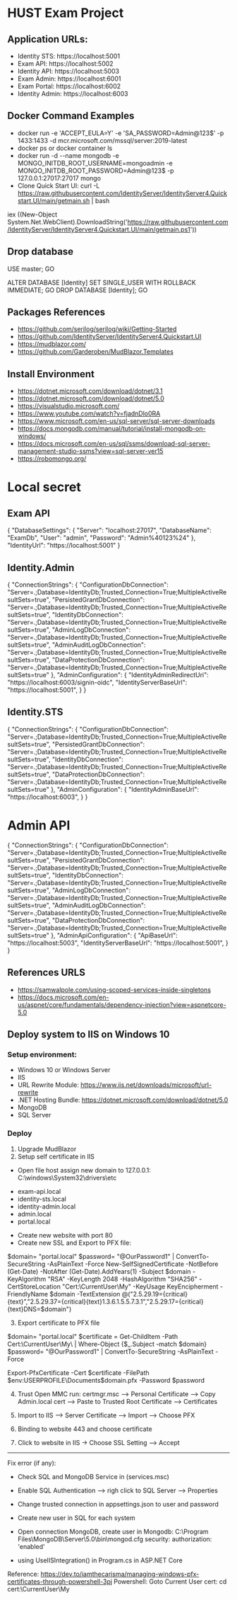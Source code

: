 # HUST Exam Project

## Application URLs:
- Identity STS: https://localhost:5001
- Exam API: https://localhost:5002
- Identity API: https://localhost:5003
- Exam Admin: https://localhost:6001
- Exam Portal: https://localhost:6002
- Identity Admin: https://localhost:6003

## Docker Command Examples
- docker run -e 'ACCEPT_EULA=Y' -e 'SA_PASSWORD=Admin@123$' -p 1433:1433 -d mcr.microsoft.com/mssql/server:2019-latest
- docker ps or docker container ls
- docker run -d --name mongodb -e MONGO_INITDB_ROOT_USERNAME=mongoadmin -e MONGO_INITDB_ROOT_PASSWORD=Admin@123$ -p 127.0.0.1:27017:27017 mongo
- Clone Quick Start UI: 
curl -L https://raw.githubusercontent.com/IdentityServer/IdentityServer4.Quickstart.UI/main/getmain.sh | bash

iex ((New-Object System.Net.WebClient).DownloadString('https://raw.githubusercontent.com/IdentityServer/IdentityServer4.Quickstart.UI/main/getmain.ps1'))


## Drop database 
USE master;
GO

ALTER DATABASE [Identity] SET SINGLE_USER WITH ROLLBACK IMMEDIATE;
GO
DROP DATABASE [Identity];
GO

## Packages References
- https://github.com/serilog/serilog/wiki/Getting-Started
- https://github.com/IdentityServer/IdentityServer4.Quickstart.UI
- https://mudblazor.com/
- https://github.com/Garderoben/MudBlazor.Templates

## Install Environment
- https://dotnet.microsoft.com/download/dotnet/3.1
- https://dotnet.microsoft.com/download/dotnet/5.0
- https://visualstudio.microsoft.com/
- https://www.youtube.com/watch?v=fjadnDlo0RA
- https://www.microsoft.com/en-us/sql-server/sql-server-downloads
- https://docs.mongodb.com/manual/tutorial/install-mongodb-on-windows/
- https://docs.microsoft.com/en-us/sql/ssms/download-sql-server-management-studio-ssms?view=sql-server-ver15
- https://robomongo.org/

# Local secret

## Exam API

{
  "DatabaseSettings": {
    "Server": "localhost:27017",
    "DatabaseName": "ExamDb",
    "User": "admin",
    "Password": "Admin%40123%24"
  },
  "IdentityUrl": "https://localhost:5001"
}

## Identity.Admin
{
  "ConnectionStrings": {
    "ConfigurationDbConnection": "Server=.;Database=IdentityDb;Trusted_Connection=True;MultipleActiveResultSets=true",
    "PersistedGrantDbConnection": "Server=.;Database=IdentityDb;Trusted_Connection=True;MultipleActiveResultSets=true",
    "IdentityDbConnection": "Server=.;Database=IdentityDb;Trusted_Connection=True;MultipleActiveResultSets=true",
    "AdminLogDbConnection": "Server=.;Database=IdentityDb;Trusted_Connection=True;MultipleActiveResultSets=true",
    "AdminAuditLogDbConnection": "Server=.;Database=IdentityDb;Trusted_Connection=True;MultipleActiveResultSets=true",
    "DataProtectionDbConnection": "Server=.;Database=IdentityDb;Trusted_Connection=True;MultipleActiveResultSets=true"
  },
  "AdminConfiguration": {
    "IdentityAdminRedirectUri": "https://localhost:6003/signin-oidc",
    "IdentityServerBaseUrl": "https://localhost:5001",
  }
}

## Identity.STS
{
  "ConnectionStrings": {
    "ConfigurationDbConnection": "Server=.;Database=IdentityDb;Trusted_Connection=True;MultipleActiveResultSets=true",
    "PersistedGrantDbConnection": "Server=.;Database=IdentityDb;Trusted_Connection=True;MultipleActiveResultSets=true",
    "IdentityDbConnection": "Server=.;Database=IdentityDb;Trusted_Connection=True;MultipleActiveResultSets=true",
    "DataProtectionDbConnection": "Server=.;Database=IdentityDb;Trusted_Connection=True;MultipleActiveResultSets=true"
  },
  "AdminConfiguration": {
    "IdentityAdminBaseUrl": "https://localhost:6003",
  }
}

# Admin API
{
  "ConnectionStrings": {
    "ConfigurationDbConnection": "Server=.;Database=IdentityDb;Trusted_Connection=True;MultipleActiveResultSets=true",
    "PersistedGrantDbConnection": "Server=.;Database=IdentityDb;Trusted_Connection=True;MultipleActiveResultSets=true",
    "IdentityDbConnection": "Server=.;Database=IdentityDb;Trusted_Connection=True;MultipleActiveResultSets=true",
    "AdminLogDbConnection": "Server=.;Database=IdentityDb;Trusted_Connection=True;MultipleActiveResultSets=true",
    "AdminAuditLogDbConnection": "Server=.;Database=IdentityDb;Trusted_Connection=True;MultipleActiveResultSets=true",
    "DataProtectionDbConnection": "Server=.;Database=IdentityDb;Trusted_Connection=True;MultipleActiveResultSets=true"
  },
  "AdminApiConfiguration": {
    "ApiBaseUrl": "https://localhost:5003",
    "IdentityServerBaseUrl": "https://localhost:5001",
  }
}

## References URLS
- https://samwalpole.com/using-scoped-services-inside-singletons
- https://docs.microsoft.com/en-us/aspnet/core/fundamentals/dependency-injection?view=aspnetcore-5.0

## Deploy system to IIS on Windows 10

### Setup environment:
- Windows 10 or Windows Server
- IIS
- URL Rewrite Module: https://www.iis.net/downloads/microsoft/url-rewrite
- .NET Hosting Bundle: https://dotnet.microsoft.com/download/dotnet/5.0
- MongoDB
- SQL Server

### Deploy
1. Upgrade MudBlazor
2. Setup self certificate in IIS
- Open file host assign new domain to 127.0.0.1: C:\windows\System32\drivers\etc
+ exam-api.local
+ identity-sts.local
+ identity-admin.local
+ admin.local
+ portal.local

- Create new website with port 80
- Create new SSL and Export to PFX file:

$domain= "portal.local"
$password= "@OurPassword1" | ConvertTo-SecureString -AsPlainText -Force
New-SelfSignedCertificate -NotBefore (Get-Date) -NotAfter (Get-Date).AddYears(1) -Subject $domain -KeyAlgorithm "RSA" -KeyLength 2048 -HashAlgorithm "SHA256" -CertStoreLocation "Cert:\CurrentUser\My" -KeyUsage KeyEncipherment -FriendlyName $domain -TextExtension @("2.5.29.19={critical}{text}","2.5.29.37={critical}{text}1.3.6.1.5.5.7.3.1","2.5.29.17={critical}{text}DNS=$domain")

3. Export certificate to PFX file

$domain= "portal.local"
$certificate = Get-ChildItem -Path Cert:\CurrentUser\My\ | Where-Object {$_.Subject -match $domain}
$password= "@OurPassword1" | ConvertTo-SecureString -AsPlainText -Force

Export-PfxCertificate -Cert $certificate -FilePath $env:USERPROFILE\Documents\$domain.pfx -Password $password

4. Trust  Open MMC run: certmgr.msc --> Personal Certificate --> Copy Admin.local cert --> Paste to Trusted Root Certificate --> Certificates

5. Import to IIS --> Server Certificate --> Import --> Choose PFX

6. Binding to website 443 and choose certificate

7. Click to website in IIS -> Choose SSL Setting --> Accept

--------------------------------------------------------------------------------
Fix error (if any):
- Check SQL and MongoDB Service in (services.msc)
- Enable SQL Authentication --> righ click to SQL Server --> Properties
- Change trusted connection in appsettings.json to user and password
- Create new user in SQL for each system
- Open connection MongoDB, create user in Mongodb: C:\Program Files\MongoDB\Server\5.0\bin\mongod.cfg
security:
  authorization: 'enabled'

- using UseIISIntegration() in Program.cs in ASP.NET Core

Reference: https://dev.to/iamthecarisma/managing-windows-pfx-certificates-through-powershell-3pj
Powershell: Goto Current User cert:  cd cert:\CurrentUser\My

